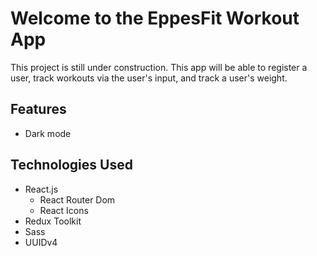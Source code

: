 # Welcome to the EppesFit Workout App

This project is still under construction. This app will be able to register a user, track workouts via the user's input, and track a user's weight.

## Features
 - Dark mode

## Technologies Used
 - React.js
    - React Router Dom
    - React Icons
 - Redux Toolkit
 - Sass
 - UUIDv4
